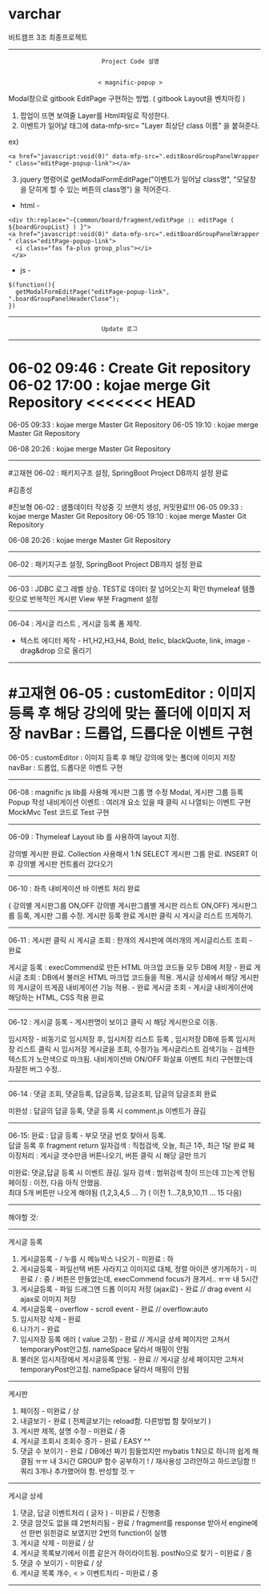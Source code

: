 # varchar
비트캠프 3조 최종프로젝트 

------------------------------------------------------------------------------
                              Project Code 설명
                              
                              
                             < magnific-popup > 
                             
Modal창으로 gitbook EditPage 구현하는 방법. ( gitbook Layout을 벤치마킹 ) 
1. 팝업이 뜨면 보여줄 Layer를 Html파일로 작성한다.
2. 이벤트가 일어날 태그에 data-mfp-src= "Layer 최상단 class 이름" 을 붙혀준다.
  
  ex) 
  ```
  <a href="javascript:void(0)" data-mfp-src=".editBoardGroupPanelWrapper " class="editPage-popup-link"></a>
  ```
  
  
3. jquery 명령어로 getModalFormEditPage("이벤트가 일어날 class명", "모달창을 닫히게 할 수 있는 버튼의 class명") 을 적어준다.
 


 - html -
 ```
 <div th:replace="~{common/board/fragment/editPage :: editPage ( ${boardGroupList} ) }">
 <a href="javascript:void(0)" data-mfp-src=".editBoardGroupPanelWrapper " class="editPage-popup-link">
   <i class="fas fa-plus group_plus"></i>
  </a>
 ``` 
  
- js - 
```
$(function(){
  getModalFormEditPage("editPage-popup-link", ".boardGroupPanelHeaderClose");
})
```

 
------------------------------------------------------------------------------
                              Update 로그
------------------------------------------------------------------------------
06-02 09:46 :  Create Git repository
06-02 17:00 :  kojae merge Git Repository 
<<<<<<< HEAD
=======

06-05  09:33 : kojae merge Master Git Repository 
06-05  19:10 : kojae merge Master Git Repository 

06-08 20:26 : kojae merge Master Git Repository 

------------------------------------------------------------------------------


#고재현
06-02 : 패키지구조 설정, SpringBoot Project DB까지 설정 완료 



#김종성


#진보형 
06-02 : 샘플데이터 작성중
깃 브랜치 생성, 커밋완료!!!
06-05  09:33 : kojae merge Master Git Repository 
06-05  19:10 : kojae merge Master Git Repository 

06-08 20:26 : kojae merge Master Git Repository 



------------------------------------------------------------------------------

06-02 : 패키지구조 설정, SpringBoot Project DB까지 설정 완료 

------------------------------------------------------------------------------

06-03 : JDBC 로그 레벨 상승. TEST로 데이터 잘 넘어오는지 확인
        thymeleaf 템플릿으로 반복적인 게시판 View 부분 Fragment 설정



------------------------------------------------------------------------------

06-04 : 게시글 리스트 , 게시글 등록 폼 제작.
- 텍스트 에디터 제작 -
H1,H2,H3,H4, Bold, Itelic, blackQuote, link, image - drag&drop 으로 올리기

------------------------------------------------------------------------------

#고재현
06-05 : 
customEditor : 이미지 등록 후 해당 강의에 맞는 폴더에 이미지 저장
navBar : 드롭업, 드롭다운 이벤트 구현
=======

06-05 : 
customEditor : 이미지 등록 후 해당 강의에 맞는 폴더에 이미지 저장
navBar : 드롭업, 드롭다운 이벤트 구현


------------------------------------------------------------------------------

06-08 : 
magnific js lib를 사용해
게시판 그룹 명 수정 Modal, 게시판  그룹 등록 Popup 작성
내비게이션 이벤트 : 여러개 요소 있을 때 클릭 시 나열되는 이벤트 구현
MockMvc Test 코드로 Test 구현 


------------------------------------------------------------------------------

06-09 : 
Thymeleaf Layout lib 를 사용하여 layout 지정.

강의별 게시판 완료.  Collection 사용해서 1:N SELECT
게시판 그룹 완료. INSERT 이후 강의별 게시판 컨트롤러 갔다오기


------------------------------------------------------------------------------

06-10 :
좌측 내비게이션 바 이벤트 처리 완료

( 강의별 게시판그룹 ON,OFF
  강의별 게시판그룹별 게시판 리스트 ON,OFF)
게시판그룹 등록, 게시판 그룹 수정. 게시판 등록 완료
게시판 클릭 시 게시글 리스트 뜨게하기.

------------------------------------------------------------------------------

06-11 :
게시판 클릭 시 게시글 조회 : 한개의 게시판에 여러개의 게시글리스트 조회 - 완료

게시글 등록 : execCommend로 만든 HTML 마크업 코드들 모두 DB에 저장   - 완료
게시글 조회 : DB에서 불러온 HTML 마크업 코드들을 적용. 게시글 상세에서 해당 게시판의 게시글이 뜨게끔 내비게이션 기능 적용.  - 완료
게시글 조회 - 게시글 내비게이션에 해당하는 HTML, CSS 적용 완료

------------------------------------------------------------------------------

06-12 :
게시글 등록 - 게시판명이 보이고 클릭 시 해당 게시판으로 이동.

임시저장 - 비동기로 임시저장 후,  임시저장 리스트 등록 , 임시저장 DB에 등록
임시저장 리스트 클릭 시 임시저장 게시글을 조회, 수정가능
게시글리스트 검색기능  - 검색한 텍스트가 노란색으로 마크됨.
내비게이션바 ON/OFF 화살표 이벤트 처리
구현했는데 자잘한 버그 수정..

------------------------------------------------------------------------------

06-14 :
댓글 조회, 댓글등록, 답글등록, 답글조회, 답글의 답글조회 완료

미완성 : 답글의 답글 등록,  댓글 등록 시 comment.js 이벤트가 끊김

------------------------------------------------------------------------------
06-15:
완료 :
답글 등록 - 부모 댓글 번호 찾아서 등록.  
답글 등록 후 fragment return 
일자검색 : 직접검색, 오늘, 최근 1주, 최근 1달 완료
페이징처리 : 게시글 갯수만큼 버튼나오기,  버튼 클릭 시 해당 글만 뜨기

미완료: 
댓글,답글 등록 시 이벤트 끊김.
일자 검색 : 범위검색 창이 뜨는데 끄는게 안됨
페이징 : 이전, 다음 아직 안했음.  
                최대 5개 버튼만 나오게 해야됨 (1,2,3,4,5 ... 7)
         ( 이전  1...7,8,9,10,11 ... 15 다음)


------------------------------------------------------------------------------



해야할 것:

-------------------------------------
게시글 등록
1. 게시글등록 - / 누를 시 메뉴박스 나오기 						     - 미완료    : 하
2. 게시글등록 - 파일선택 버튼 사라지고 이미지로 대체, 정렬 아이콘 생기게하기        - 미완료 /  : 중 / 버튼은 만들었는데, execCommend focus가 끊겨서.. ㅠㅠ 내 5시간
3. 게시글등록 - 파일 드래그엔 드롭 이미지 저장 (ajax로)                   - 완료  // drag event 시 ajax로 이미지 저장
4. 게시글등록 - overflow - scroll event               			 - 완료   // overflow:auto
5. 임시저장 삭제                                                            					 - 완료
6. 나가기                                                                        					 - 완료
7. 임시저장 등록 에러  ( value 고정)                                - 완료   // 게시글 상세 페이지만 고쳐서 temporaryPost안고침. nameSpace 달라서 매핑이 안됨
8. 불러온 임시저장에서 게시글등록 안됨. 								 - 완료   // 게시글 상세 페이지만 고쳐서 temporaryPost안고침. nameSpace 달라서 매핑이 안됨


-------------------------------------
게시판
1. 페이징 								  					 - 미완료 / 상
2. 내글보기 								  					 - 완료 ( 전체글보기는 reload함. 다른방법 함 찾아보기 )
3. 게시판 제목, 설명 수정 								  		 - 미완료 /  중
4. 게시글 조회시 조회수 증가								  		 - 완료 /   EASY ^^
5. 댓글 수 보이기								  			     - 완료 	/  DB에선 짜기 힘들었지만 mybatis 1:N으로 하니까 쉽게 해결됨 ㅠㅠ 내 3시간  GROUP 함수 공부하기 !
																	/  재사용성 고려안하고 하드코딩함 !! 쿼리 3개나 추가했어야 함. 반성할 것.ㅜ


-------------------------------------
게시글 상세
1. 댓글, 답글 이벤트처리 ( 글자 )								  	 - 미완료 /  진행중
2. 댓글 암것도 없을 떄 2번처리됨								  	 - 완료 /  fragment를 response 받아서 engine에선 한번 읽힌걸로 보였지만 2번의 function이 실행
3. 게시글 삭제								  	 				 - 미완료 /  상
4. 게시글 목록보기에서 이름 같은거 하이라이트됨. postNo으로 찾기			 - 미완료 /  중
5. 댓글 수 보이기								  	 	         - 미완료 /  상
6. 게시글 목록 개수, <  >  이벤트처리			  	 	        	 - 미완료 /  중
-------------------------------------
